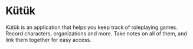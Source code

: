 # Kütük

Kütük is an application that helps you keep track of roleplaying games.
Record characters, organizations and more.
Take notes on all of them, and link them together for easy access.
